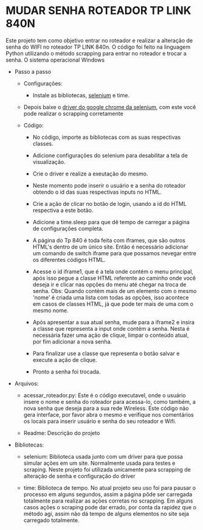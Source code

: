 # MUDAR SENHA ROTEADOR TP LINK 840N

Este projeto tem como objetivo entrar no roteador e realizar a alteração de senha do WIFI no roteador TP LINK 840n. O código foi feito na linguagem Python utilizando o método scrapping para entrar no roteador e trocar a senha. O sistema operacional Windows

  - Passo a passo
    
    - Configurações:
    
      - Instale as bibliotecas, <a href="https://selenium-python.readthedocs.io">selenium</a> e time.
    
    - Depois baixe o <a href="https://chromedriver.storage.googleapis.com/index.html?path=84.0.4147.30/">driver do google chrome da selenium</a>, com este você pode realizar o scrapping corretamente
    
    - Código:
    
      - No código, importe as bibliotecas com as suas respectivas classes.
      
      - Adicione configurações do selenium para desabilitar a tela de visualização.
      
      - Crie o driver e realize a exeutação do mesmo.
      
      - Neste momento pode inserir o usuário e a senha do roteador obtendo o id das suas respectivas inputs no HTML.
      
      - Crie a ação de clicar no botão de login, usando a id do HTML respectiva a este botão.
      
      - Adicione a time.sleep para que dê tempo de carregar a página de configurações completa.
      
      - A página do Tp 840 é toda feita com iframes, que são outros HTML's dentro de um único site. Então é necessário adicionar um comando de switch iframe para que possamos nevegar entre os diferentes códigos HTML.
      
      - Acesse o id iframe1, que é a tela onde contém o menu principal, após isso pegue a classe HTML referente ao caminho onde você deseja ir e clicar nas opções do menu até chegar na troca de senha. Obs: Quando contém mais de um elemento com o mesmo 'nome' é criada uma lista com todas as opções, isso acontece em casos de classes HTML, já que pode ter mais de uma com o mesmo nome. 
      
      - Após apresentar a sua atual senha, mude para a iframe2 e insira a classe que representa a input onde contém a senha. Nesta é necessária fazer uma ação de clique, limpar o conteúdo atual, por fim adicionar a nova senha.
      
      - Para finalizar use a classe que representa o botão salvar e execute a ação de clique.
      
      - Pronto a senha foi trocada.

  - Arquivos:
  
    - acessar_roteador.py: Este é o código executavel, onde o usuário insere o nome e senha do roteador para acessa-lo, como também, a nova senha que deseja para a sua rede Wireless. Este código não gera interface, por favor abra o mesmo e verifique nos comentários os locais para inserir usuário e senha do seu roteador e Wifi.
    
    - Readme: Descrição do projeto
    
  - Bibliotecas:
    
    - selenium: Biblioteca usada junto com um driver para que possa simular ações em um site. Normalmente usada para testes e scraping. Neste projeto foi utilizada unicamente para scrapping de alteração de senha e configuração do driver 
    
    - time: Biblioteca de tempo. No atual projeto seu uso foi para pausar o processo em alguns segundos, assim a página pôde ser carregada totalmente para realizar as ações corretas no scrapping. Em alguns casos ações o scraping pode dar errado, por conta da rapidez que o método agi, assim não dá tempo de alguns elementos no site seja carregado totalmente.
    
    
